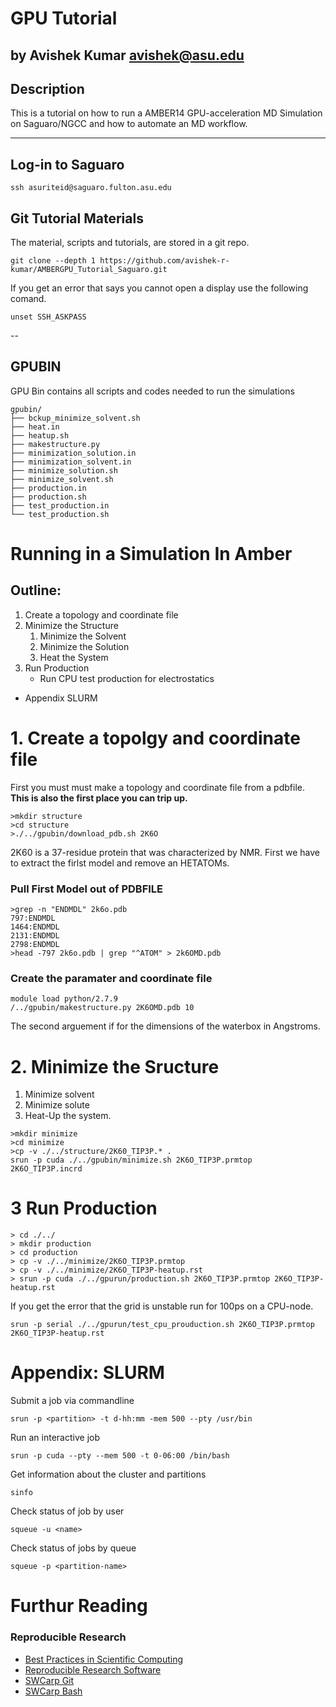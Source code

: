 # GPU Tutorial 
by Avishek Kumar avishek@asu.edu
---
## Description 
This is a tutorial on how to run a AMBER14 GPU-acceleration MD Simulation on Saguaro/NGCC and how to automate an MD workflow. 

---

## Log-in to Saguaro
```
ssh asuriteid@saguaro.fulton.asu.edu
```
## Git Tutorial Materials
The material, scripts and tutorials, are stored in a git repo. 
```
git clone --depth 1 https://github.com/avishek-r-kumar/AMBERGPU_Tutorial_Saguaro.git 
```
If you get an error that says you cannot open a display use the following comand. 
```
unset SSH_ASKPASS
```

--

## GPUBIN
GPU Bin contains all scripts and codes needed to run the simulations
```
gpubin/
├── bckup_minimize_solvent.sh
├── heat.in
├── heatup.sh
├── makestructure.py
├── minimization_solution.in
├── minimization_solvent.in
├── minimize_solution.sh
├── minimize_solvent.sh
├── production.in
├── production.sh
├── test_production.in
└── test_production.sh
```

# Running in a Simulation In Amber

## Outline: 
1. Create a topology and coordinate file 
2. Minimize the Structure 
    1. Minimize the Solvent
    2. Minimize the Solution
    3. Heat the System 
3. Run Production 
    - Run CPU test production for electrostatics 

- Appendix SLURM


# 1. Create a topolgy and coordinate file 
First you must must make a topology and coordinate file from a pdbfile. **This is also the first place you can trip up.**
```
>mkdir structure
>cd structure
>./../gpubin/download_pdb.sh 2K6O
```
2K60 is a 37-residue protein that was characterized by NMR. First we have to extract the firlst model and remove an HETATOMs. 
### Pull First Model out of PDBFILE
```
>grep -n "ENDMDL" 2k6o.pdb
797:ENDMDL
1464:ENDMDL
2131:ENDMDL
2798:ENDMDL
>head -797 2k6o.pdb | grep "^ATOM" > 2k6OMD.pdb
```
### Create the paramater and coordinate file
```
module load python/2.7.9
/../gpubin/makestructure.py 2K6OMD.pdb 10
```

The second arguement if for the dimensions of the waterbox in Angstroms. 
# 2. Minimize the Sructure 

1. Minimize solvent 
2. Minimize solute 
3. Heat-Up the system.

```
>mkdir minimize
>cd minimize 
>cp -v ./../structure/2K60_TIP3P.* . 
srun -p cuda ./../gpubin/minimize.sh 2K6O_TIP3P.prmtop 2K6O_TIP3P.incrd 
```

# 3 Run Production
```
> cd ./../
> mkdir production 
> cd production 
> cp -v ./../minimize/2K6O_TIP3P.prmtop
> cp -v ./../minimize/2K6O_TIP3P-heatup.rst
> srun -p cuda ./../gpurun/production.sh 2K6O_TIP3P.prmtop 2K6O_TIP3P-heatup.rst   
```
If you get the error that the grid is unstable run for 100ps on a CPU-node. 
```
srun -p serial ./../gpurun/test_cpu_prouduction.sh 2K6O_TIP3P.prmtop 2K6O_TIP3P-heatup.rst
```



# Appendix: SLURM
Submit a job via commandline 
```
srun -p <partition> -t d-hh:mm -mem 500 --pty /usr/bin
```
Run an interactive job
```
srun -p cuda --pty --mem 500 -t 0-06:00 /bin/bash
```
Get information about the cluster and partitions
```
sinfo 
```
Check status of job by user
```
squeue -u <name>
```
Check status of jobs by queue 
```
squeue -p <partition-name>
```

# Furthur Reading

### Reproducible Research 

- [Best Practices in Scientific Computing](http://journals.plos.org/plosbiology/article?id=10.1371%2Fjournal.pbio.1001745)
- [Reproducible Research Software](http://software.ac.uk/attach/ChangingResearchSoftwareAttitudes.pdf)
- [SWCarp Git](http://swcarpentry.github.io/git-novice/)
- [SWCarp Bash](http://swcarpentry.github.io/shell-novice/)
